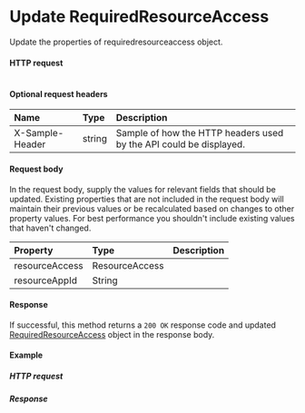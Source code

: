 # Update RequiredResourceAccess

Update the properties of requiredresourceaccess object.
#### HTTP request
```http

```

#### Optional request headers
| Name       | Type | Description|
|:-----------|:------|:----------|
| X-Sample-Header  | string  | Sample of how the HTTP headers used by the API could be displayed.|

#### Request body
In the request body, supply the values for relevant fields that should be updated. Existing properties that are not included in the request body will maintain their previous values or be recalculated based on changes to other property values. For best performance you shouldn't include existing values that haven't changed.

| Property	   | Type	|Description|
|:---------------|:--------|:----------|
|resourceAccess|ResourceAccess||
|resourceAppId|String||

#### Response
If successful, this method returns a `200 OK` response code and updated [RequiredResourceAccess](../resources/requiredresourceaccess.md) object in the response body.
#### Example
##### HTTP request
##### Response
